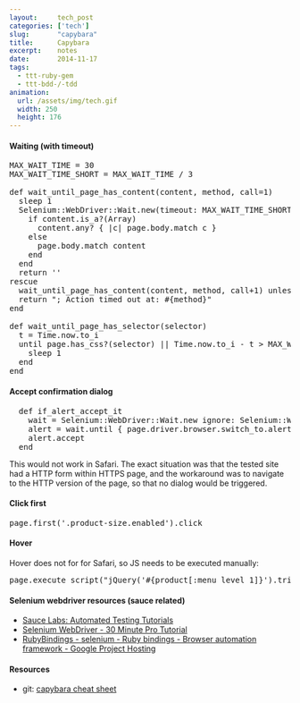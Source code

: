 ```yaml
---
layout:     tech_post
categories: ['tech']
slug:       "capybara"
title:      Capybara
excerpt:    notes
date:       2014-11-17
tags:
  - ttt-ruby-gem
  - ttt-bdd-/-tdd
animation:
  url: /assets/img/tech.gif
  width: 250
  height: 176  
---
```


#### Waiting (with timeout)

<pre>MAX_WAIT_TIME = 30
MAX_WAIT_TIME_SHORT = MAX_WAIT_TIME / 3

def wait_until_page_has_content(content, method, call=1)
  sleep 1
  Selenium::WebDriver::Wait.new(timeout: MAX_WAIT_TIME_SHORT).until do
    if content.is_a?(Array)
      content.any? { |c| page.body.match c }
    else
      page.body.match content
    end
  end
  return ''
rescue
  wait_until_page_has_content(content, method, call+1) unless call == 3
  return "; Action timed out at: #{method}"
end

def wait_until_page_has_selector(selector)
  t = Time.now.to_i
  until page.has_css?(selector) || Time.now.to_i - t &gt; MAX_WAIT_TIME
    sleep 1
  end
end
</pre>

#### Accept confirmation dialog
<pre>  def if_alert_accept_it
    wait = Selenium::WebDriver::Wait.new ignore: Selenium::WebDriver::Error::NoAlertPresentError
    alert = wait.until { page.driver.browser.switch_to.alert }
    alert.accept
  end</pre>

This would not work in Safari. The exact situation was that the tested site had a HTTP form within HTTPS page, and the workaround was to navigate to the HTTP version of the page, so that no dialog would be triggered.

#### Click first

<pre>page.first('.product-size.enabled').click</pre>

#### Hover

Hover does not for for Safari, so JS needs to be executed manually:

<pre>page.execute_script("jQuery('#{product[:menu_level_1]}').trigger('mouseenter')")</pre>

#### Selenium webdriver resources (sauce related)

- <a href="https://saucelabs.com/docs/ondemand/getting-started/env/ruby/se2/linux"> Sauce Labs: Automated Testing Tutorials</a>
- <a href="https://saucelabs.com/selenium/selenium-webdriver">Selenium WebDriver - 30 Minute Pro Tutorial</a>
- <a href="https://code.google.com/p/selenium/wiki/RubyBindings">RubyBindings - selenium - Ruby bindings - Browser automation framework - Google Project Hosting</a>

#### Resources

- git: <a href="https://gist.github.com/bosskovic/db82766b0ea37b8e755e">capybara cheat sheet</a>

